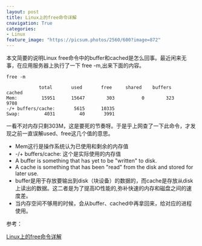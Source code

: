 ```yaml
---
layout: post
title: Linux上的free命令详解
cnavigation: True
categories: 
- Linux
feature_image: "https://picsum.photos/2560/600?image=872"
---
```


本文简要的说明Linux free命令中的buffer和cached是怎么回事。最近闲来无事，在应用服务器上执行了一下 free -m,出来下面的内容。

```
free -m

            total       used       free     shared    buffers     cached
Mem:         15951      15647        303          0        323       9708
-/+ buffers/cache:       5615      10335
Swap:         4031         40       3991
```


一看不对内存只剩303M，这是要死的节奏呀。于是乎上网查了一下此命令，才发现之前一直误解used、free这几个值的意思。

* Mem这行是操作系统认为已使用和剩余的内存值
* -/+ buffers/cache: 这个是实际使用的内存值
* A buffer is something that has yet to be "written" to disk. 
* A cache is something that has been "read" from the disk and stored for later use.
* buffer是用于存放要输出到disk（块设备）的数据的，而cache是存放从disk上读出的数据。这二者是为了提高IO性能的,弥补快速的内存和磁盘之间的速度差。
* 当内存空间不够用的时候，会从buffer、cached中再拿回来，给对应的进程使用。

参考：

[Linux上的free命令详解](http://www.cnblogs.com/coldplayerest/archive/2010/02/20/1669949.html)

<script async src="https://www.googletagmanager.com/gtag/js?id=UA-135360671-1"></script>
<script>
  window.dataLayer = window.dataLayer || [];
  function gtag(){dataLayer.push(arguments);}
  gtag('js', new Date());

  gtag('config', 'UA-135360671-1');
</script>